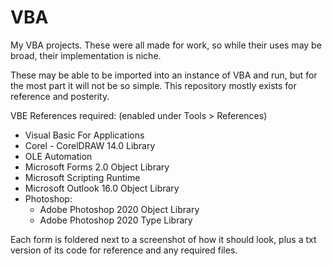 # VBA
My VBA projects. These were all made for work, so while their uses may be broad, their implementation is niche.

These may be able to be imported into an instance of VBA and run, but for the most part it will not be so simple.
This repository mostly exists for reference and posterity.

VBE References required: (enabled under Tools > References)
- Visual Basic For Applications
- Corel - CorelDRAW 14.0 Library
- OLE Automation
- Microsoft Forms 2.0 Object Library
- Microsoft Scripting Runtime
- Microsoft Outlook 16.0 Object Library
- Photoshop:
    - Adobe Photoshop 2020 Object Library
    - Adobe Photoshop 2020 Type Library

Each form is foldered next to a screenshot of how it should look, plus a txt version of its code for reference and any required files.